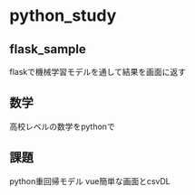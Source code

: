 # python_study

## flask_sample
flaskで機械学習モデルを通して結果を画面に返す

##


## 数学
高校レベルの数学をpythonで

## 課題
python重回帰モデル
vue簡単な画面とcsvDL
